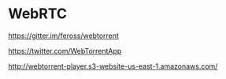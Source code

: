 # WebRTC  

https://gitter.im/feross/webtorrent

https://twitter.com/WebTorrentApp

http://webtorrent-player.s3-website-us-east-1.amazonaws.com/




